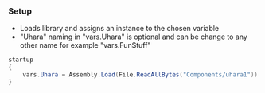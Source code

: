 ### Setup
- Loads library and assigns an instance to the chosen variable
- "Uhara" naming in "vars.Uhara" is optional and can be change to any other name for example "vars.FunStuff"
```c#
startup
{
    vars.Uhara = Assembly.Load(File.ReadAllBytes("Components/uhara1")).CreateInstance("Main");
}
```
